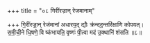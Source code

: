 +++
title = "०८ गिरींरज्रान् रेजमानाम्"

+++
गि॒रींरज्रा॒न् रेज॑मानां अधारय॒द् द्यौः क्र॑न्दद॒न्तरि॑क्षाणि कोपयत्।  
स॒मी॒ची॒ने धि॒षणे॒ वि ष्क॑भायति॒ वृष्णः॑ पी॒त्वा मद॑ उ॒क्थानि॑ शंसति ॥८॥  